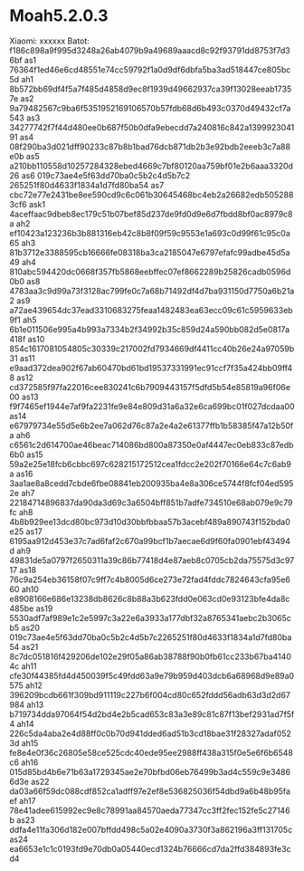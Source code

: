 # Moah5.2.0.3
Xiaomi:
xxxxxx
Batot:
f186c898a9f995d3248a26ab4079b9a49689aaacd8c92f93791dd8753f7d36bf
as1
76364f1ed46e6cd48551e74cc59792f1a0d9df6dbfa5ba3ad518447ce805bc5d
ah1
8b572bb69df4f5a7f485d4858d9ec8f1939d49662937ca39f13028eeab17357e
as2
9a79482567c9ba6f5351952169106570b57fdb68d6b493c0370d49432cf7a543
as3
34277742f7f44d480ee0b687f50b0dfa9ebecdd7a240816c842a139992304191
as4
08f290ba3d021dff90233c87b8b1bad76dcb871db2b3e92bdb2eeeb3c7a88e0b
as5
a210bb110558d10257284328ebed4669c7bf80120aa759bf01e2b6aaa3320d26
as6
019c73ae4e5f63dd70ba0c5b2c4d5b7c2 265251f80d4633f1834a1d7fd80ba54
as7
cbc72e77e2431be8ee590cd9c6c061b30645468bc4eb2a26682edb5052883cf6
ask1
4aceffaac9dbeb8ec179c51b07bef85d237de9fd0d9e6d7fbdd8bf0ac8979c8a
ah2
ef10423a123236b3b881316eb42c8b8f09f59c9553e1a693c0d99f61c95c0a65
ah3
81b3712e3388595cb16666fe08318ba3ca2185047e6797efafc99adbe45d5a49
ah4
810abc594420dc0668f357fb5868eebffec07ef8662289b25826cadb0596d0b0
as8
4783aa3c9d99a73f3128ac799fe0c7a68b71492df4d7ba931150d7750a6b21a2
as9
a72ae439654dc37ead3310683275feaa1482483ea63ecc09c61c5959633eb9f1
ah5
6b1e011506e995a4b993a7334b2f34992b35c859d24a590bb082d5e0817a418f
as10
854c1617081054805c30339c217002fd7934669df4411cc40b26e24a97059b31
as11
e9aad372dea902f67ab60470bd61bd19537331991ec91ccf7f35a424bb09ff48
as12
cd372585f97fa22016cee830241c6b7909443157f5dfd5b54e85819a96f06e00
as13
f9f7465ef1944e7af9fa2231fe9e84e809d31a6a32e6ca699bc01f027dcdaa00
as14
e67979734e55d5e6b2ee7a062d76c87a2e4a2e61377ffb1b58385f47a12b50fa
ah6
c6561c2d614700ae46beac714086bd800a87350e0af4447ec0eb833c87edb6b0
as15
59a2e25e18fcb6cbbc697c628215172512cea1fdcc2e202f70166e64c7c6ab9a
as16
3aa1ae8a8cedd7cbde6fbe08841eb200935ba4e8a306ce5744f8fcf04ed5952e
ah7
22184714896837da90da3d69c3a6504bff851b7adfe734510e68ab079e9c79fc
ah8
4b8b929ee13dcd80bc973d10d30bbfbbaa57b3acebf489a890743f152bda0e25
as17
6195aa912d453e37c7ad6faf2c670a99bcf1b7aecae6d9f60fa0901ebf43494d
ah9
49831de5a0797f2650311a39c86b77418d4e87aeb8c0705cb2da75575d3c9717
as18
76c9a254eb36158f07c9ff7c4b8005d6ce273e72fad4fddc7824643cfa95e660
ah10
e8908166e686e13238db8626c8b88a3b623fdd0e063cd0e93123bfe4da8c485be
as19
5530adf7af989e1c2e5997c3a22e6a3933a177dbf32a8765341aebc2b3065cb5
as20
019c73ae4e5f63dd70ba0c5b2c4d5b7c2265251f80d4633f1834a1d7fd80ba54
as21
8c7dc051816f429206de102e29f05a86ab38788f90b0fb61cc233b67ba41404c
ah11
cfe30f44385fd4d450039f5c49fdd63a9e79b959d403dcb6a68968d9e89a0575
ah12
396209bcdb661f309bd911119c227b6f004cd80c652fddd56adb63d3d2d67984
ah13
b719734dda97064f54d2bd4e2b5cad653c83a3e89c81c87f13bef2931ad7f5f4
ah14
226c5da4aba2e4d88ff0c0b70d941dded6ad51b3cd18bae31f28327adaf0523d
ah15
fe8e4e0f36c26805e58ce525cdc40ede95ee2988ff438a315f0e5e6f6b6548c6
ah16
015d85bd4b6e71b63a1729345ae2e70bfbd06eb76499b3ad4c559c9e34866d3e
as22
da03a66f59dc088cdf852ca1adff97e2ef8e536825036f54dbd9a6b48b95faef
ah17
78e41adee615992ec9e8c78991aa84570aeda77347cc3ff2fec152fe5c27146b
as23
ddfa4e11fa306d182e007bffdd498c5a02e4090a3730f3a862196a3ff131705c
as24
ea6653e1c1c0193fd9e70db0a05440ecd1324b76666cd7da2ffd384893fe3cd4
